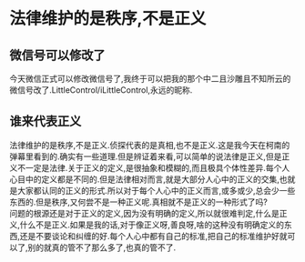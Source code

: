 # 法律维护的是秩序,不是正义

## 微信号可以修改了

今天微信正式可以修改微信号了,我终于可以把我的那个中二且沙雕且不知所云的微信号改了.LittleControl/iLittleControl,永远的昵称.

## 谁来代表正义

法律维护的是秩序,不是正义.侦探代表的是真相,也不是正义.这是我今天在柯南的弹幕里看到的.确实有一些道理.但是辨证着来看,可以简单的说法律是正义,但是正义不一定是法律.关于正义的定义,是很抽象和模糊的,而且极具个体性差异.每个人心目中的定义都是不同的.但是法律相对而言,就是大部分人心中的正义的交集,也就是大家都认同的正义的形式.所以对于每个人心中的正义而言,或多或少,总会少一些东西的.但是秩序,又何尝不是一种正义呢.真相就不是正义的一种形式了吗?  
问题的根源还是对于正义的定义,因为没有明确的定义,所以就很难判定,什么是正义,什么不是正义.如果是我的话,对于像正义呀,善良呀,啥的这种没有明确定义的东西,还是不要谈论和纠缠的好.每个人心中都有自己的标准,把自己的标准维护好就可以了,别的就真的管不了那么多了,也真的管不了.
